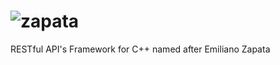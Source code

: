 ![zapata](http://dfz.pt/~naazgull/logo_zapata.png)
================================

RESTful API's Framework for C++ named after Emiliano Zapata
